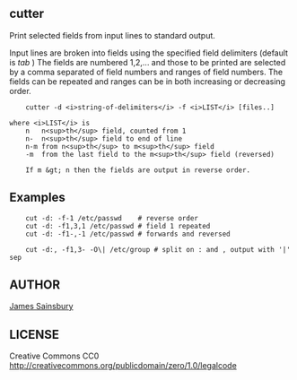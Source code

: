 ## cutter 

Print selected fields from input lines to standard output.

Input lines are broken into fields using the specified
field delimiters (default is *tab* )
The fields are numbered 1,2,... and those to be printed are selected 
by a comma separated of field numbers and ranges of field numbers.
The fields can be repeated and ranges can be in both increasing
or decreasing order.

```
	cutter -d <i>string-of-delimiters</i> -f <i>LIST</i> [files..]

where <i>LIST</i> is
	n	n<sup>th</sup> field, counted from 1
	n-	n<sup>th</sup> field to end of line
	n-m	from n<sup>th</sup> to m<sup>th</sup> field
	-m	from the last field to the m<sup>th</sup> field (reversed)

	If m &gt; n then the fields are output in reverse order.
```

## Examples
```
	cut -d: -f-1 /etc/passwd	# reverse order
	cut -d: -f1,3,1 /etc/passwd	# field 1 repeated
	cut -d: -f1-,-1 /etc/passwd	# forwards and reversed

	cut -d:, -f1,3- -O\| /etc/group # split on : and , output with '|' sep
```

## AUTHOR
[James Sainsbury](<toves@sdf.lonestar.org>)

## LICENSE
Creative Commons CC0
http://creativecommons.org/publicdomain/zero/1.0/legalcode
